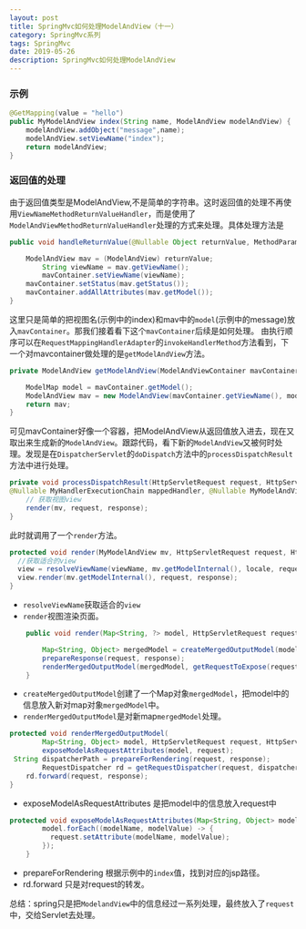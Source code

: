```yaml
---
layout: post
title: SpringMvc如何处理ModelAndView（十一）
category: SpringMvc系列
tags: SpringMvc
date: 2019-05-26
description: SpringMvc如何处理ModelAndView
---
```


### 示例
```java
@GetMapping(value = "hello")
public MyModelAndView index(String name, ModelAndView modelAndView) {
    modelAndView.addObject("message",name);
    modelAndView.setViewName("index");
    return modelAndView;
}
```

### 返回值的处理
由于返回值类型是ModelAndView,不是简单的字符串。这时返回值的处理不再使用`ViewNameMethodReturnValueHandler`，而是使用了`ModelAndViewMethodReturnValueHandler`处理的方式来处理。具体处理方法是
```java
public void handleReturnValue(@Nullable Object returnValue, MethodParameter returnType,ModelAndViewContainer mavContainer, NativeWebRequest webRequest) throws Exception {

    ModelAndView mav = (ModelAndView) returnValue;
        String viewName = mav.getViewName();
        mavContainer.setViewName(viewName);
    mavContainer.setStatus(mav.getStatus());
    mavContainer.addAllAttributes(mav.getModel());
}
```
这里只是简单的把视图名(示例中的index)和mav中的`model`(示例中的message)放入`mavContainer`。那我们接着看下这个`mavContainer`后续是如何处理。
由执行顺序可以在`RequestMappingHandlerAdapter`的`invokeHandlerMethod`方法看到，下一个对mavcontainer做处理的是`getModelAndView`方法。
```java
private ModelAndView getModelAndView(ModelAndViewContainer mavContainer,ModelFactory modelFactory, NativeWebRequest webRequest) throws Exception {

    ModelMap model = mavContainer.getModel();
    ModelAndView mav = new ModelAndView(mavContainer.getViewName(), model, mavContainer.getStatus());
    return mav;
}
```
可见mavContainer好像一个容器，把ModelAndView从返回值放入进去，现在又取出来生成新的`ModelAndView`。跟踪代码，看下新的`ModelAndView`又被何时处理。发现是在`DispatcherServlet`的`doDispatch`方法中的`processDispatchResult`方法中进行处理。
```java
private void processDispatchResult(HttpServletRequest request, HttpServletResponse response,
@Nullable MyHandlerExecutionChain mappedHandler, @Nullable MyModelAndView mv,Exception exception) throws Exception {
    // 获取视图view
    render(mv, request, response);
}
```
此时就调用了一个`render`方法。
```java
protected void render(MyModelAndView mv, HttpServletRequest request, HttpServletResponse response) throws Exception {
  //获取适合的view
  view = resolveViewName(viewName, mv.getModelInternal(), locale, request);
  view.render(mv.getModelInternal(), request, response);
}
```
* `resolveViewName`获取适合的`view`
* `render`视图渲染页面。

```java
    public void render(Map<String, ?> model, HttpServletRequest request, HttpServletResponse response) throws Exception {

        Map<String, Object> mergedModel = createMergedOutputModel(model, request, response);
        prepareResponse(request, response);
        renderMergedOutputModel(mergedModel, getRequestToExpose(request), response);
    }
```
* `createMergedOutputModel`创建了一个Map对象`mergedModel`，把model中的信息放入新对map对象`mergedModel`中。
* `renderMergedOutputModel`是对新map`mergedModel`处理。

```java
protected void renderMergedOutputModel(
        Map<String, Object> model, HttpServletRequest request, HttpServletResponse response) throws Exception {
        exposeModelAsRequestAttributes(model, request);
 String dispatcherPath = prepareForRendering(request, response);
        RequestDispatcher rd = getRequestDispatcher(request, dispatcherPath);
    rd.forward(request, response);
}
```
* exposeModelAsRequestAttributes 是把model中的信息放入request中
```java
protected void exposeModelAsRequestAttributes(Map<String, Object> model, HttpServletRequest request) throws Exception {
        model.forEach((modelName, modelValue) -> {
          request.setAttribute(modelName, modelValue); 
        });
    }
```
* prepareForRendering 根据示例中的`index`值，找到对应的jsp路径。
* rd.forward 只是对request的转发。

总结：spring只是把`ModelandView`中的信息经过一系列处理，最终放入了`request`中，交给Servlet去处理。